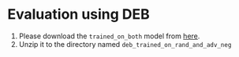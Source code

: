 # Evaluation using DEB

1. Please download the `trained_on_both` model from [here](https://drive.google.com/drive/folders/1N-_oFl26eGQM413zSQZ36ZFLTXzcpXqj).
2. Unzip it to the directory named `deb_trained_on_rand_and_adv_neg`